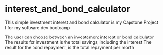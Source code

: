# interest_and_bond_calculator
This simple investment interest and bond calculator is my Capstone Project I for my software dev bootcamp

The user can choose between an investement interest or bond calculator
The results for investment is the total savings, including the interest
The result for the bond repayment, is the total repayment per month
